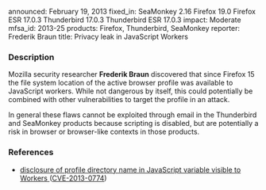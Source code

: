 announced: February 19, 2013
fixed_in: SeaMonkey 2.16
          Firefox 19.0
          Firefox ESR 17.0.3
          Thunderbird 17.0.3
          Thunderbird ESR 17.0.3
impact: Moderate
mfsa_id: 2013-25
products: Firefox, Thunderbird, SeaMonkey
reporter: Frederik Braun
title: Privacy leak in JavaScript Workers

<h3>Description</h3>

<p>Mozilla security researcher <strong>Frederik Braun</strong> discovered that
since Firefox 15 the file system location of the active browser profile was
available to JavaScript workers. While not dangerous by itself, this could
potentially be combined with other vulnerabilities to target the profile in an
attack.
</p>

<p class="note">In general these flaws cannot be exploited through email in the
Thunderbird and SeaMonkey products because scripting is disabled, but are
potentially a risk in browser or browser-like contexts in those products.</p>


<h3>References</h3>

<ul>
  <li><a href="https://bugzilla.mozilla.org/show_bug.cgi?id=827193">
       disclosure of profile directory name in JavaScript variable visible to
Workers </a> (<a href="http://cve.mitre.org/cgi-bin/cvename.cgi?name=CVE-2013-0774" class="ex-ref">CVE-2013-0774</a>)</li>
</ul>



